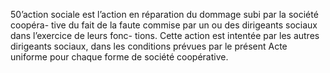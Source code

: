 50’action sociale est l’action en réparation du dommage subi par la société coopéra- tive du fait de la faute commise par un ou des dirigeants sociaux dans l’exercice de leurs fonc- tions.
Cette action est intentée par les autres dirigeants sociaux, dans les conditions prévues par le présent Acte uniforme pour chaque forme de société coopérative.